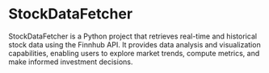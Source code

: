 # StockDataFetcher
StockDataFetcher is a Python project that retrieves real-time and historical stock data using the Finnhub API. It provides data analysis and visualization capabilities, enabling users to explore market trends, compute metrics, and make informed investment decisions.
